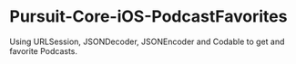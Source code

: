 # Pursuit-Core-iOS-PodcastFavorites
Using URLSession, JSONDecoder, JSONEncoder and Codable to get and favorite Podcasts.
